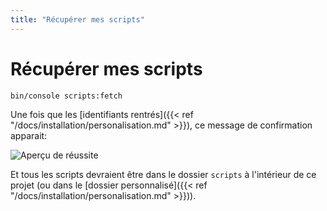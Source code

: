 ```yaml
---
title: "Récupérer mes scripts"
---
```


# Récupérer mes scripts

```bash
bin/console scripts:fetch
```

Une fois que les [identifiants rentrés]({{< ref "/docs/installation/personalisation.md" >}}), ce message de confirmation apparait:

![Aperçu de réussite](/scripts-fetch-success.png)

Et tous les scripts devraient être dans le dossier `scripts` à l'intérieur de ce projet (ou dans le [dossier personnalisé]({{< ref "/docs/installation/personalisation.md" >}})).
